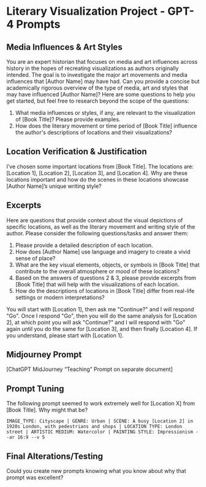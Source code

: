 # Literary Visualization Project - GPT-4 Prompts

## Media Influences & Art Styles

You are an expert historian that focuses on media and art influences across history in the hopes of recreating visualizations as authors originally intended. The goal is to investigate the major art movements and media influences that [Author Name] may have had. Can you provide a concise but academically rigorous overview of the type of media, art and styles that may have influenced [Author Name]? Here are some questions to help you get started, but feel free to research beyond the scope of the questions:

1. What media influences or styles, if any, are relevant to the visualization of [Book Title]? Please provide examples.
2. How does the literary movement or time period of [Book Title] influence the author's descriptions of locations and their visualizations?

## Location Verification & Justification

I’ve chosen some important locations from [Book Title]. The locations are: [Location 1], [Location 2], [Location 3], and [Location 4]. Why are these locations important and how do the scenes in these locations showcase [Author Name]’s unique writing style?

## Excerpts

Here are questions that provide context about the visual depictions of specific locations, as well as the literary movement and writing style of the author. Please consider the following questions/tasks and answer them:

1. Please provide a detailed description of each location.
2. How does [Author Name] use language and imagery to create a vivid sense of place?
3. What are the key visual elements, objects, or symbols in [Book Title] that contribute to the overall atmosphere or mood of these locations?
4. Based on the answers of questions 2 & 3, please provide excerpts from [Book Title] that will help with the visualizations of each location.
5. How do the descriptions of locations in [Book Title] differ from real-life settings or modern interpretations?

You will start with [Location 1], then ask me "Continue?" and I will respond "Go". Once I respond "Go", then you will do the same analysis for [Location 2], at which point you will ask "Continue?" and I will respond with "Go" again until you do the same for [Location 3], and then finally [Location 4]. If you understand, please start with [Location 1].

## Midjourney Prompt

[ChatGPT MidJourney “Teaching” Prompt on separate document]

## Prompt Tuning

The following prompt seemed to work extremely well for [Location X] from [Book Title]. Why might that be? 

`IMAGE_TYPE: Cityscape | GENRE: Urban | SCENE: A busy [Location 2] in 1920s London, with pedestrians and shops | LOCATION TYPE: London street | ARTISTIC MEDIUM: Watercolor | PAINTING STYLE: Impressionism --ar 16:9 --v 5`

## Final Alterations/Testing

Could you create new prompts knowing what you know about why that prompt was excellent?
